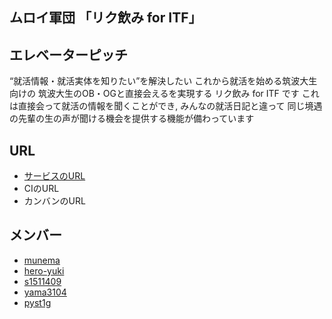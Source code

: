 ## ムロイ軍団 「リク飲み for ITF」
## エレベーターピッチ
“就活情報・就活実体を知りたい”を解決したい
これから就活を始める筑波大生向けの
筑波大生のOB・OGと直接会えるを実現する
リク飲み for ITF です
これは直接会って就活の情報を聞くことができ,
みんなの就活日記と違って
同じ境遇の先輩の生の声が聞ける機会を提供する機能が備わっています

## URL
* [サービスのURL](https://nomikai-app.herokuapp.com)
* CIのURL
* カンバンのURL
## メンバー
* [munema](https://github.com/munema)
* [hero-yuki](https://github.com/hiro-yuki)
* [s1511409](https://github.com/s1511409)
* [yama3104](https://github.com/yama3104)
* [pyst1g](https://github.com/pyst1g)